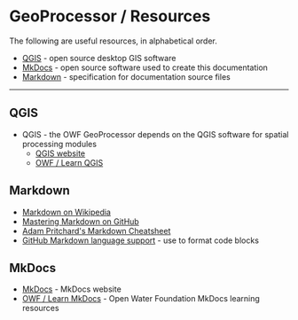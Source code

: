 # GeoProcessor / Resources #

The following are useful resources, in alphabetical order.

* [QGIS](#qgis) - open source desktop GIS software
* [MkDocs](#mkdocs) - open source software used to create this documentation
* [Markdown](#markdown) - specification for documentation source files

------------

## QGIS ##

*  QGIS - the OWF GeoProcessor depends on the QGIS software for spatial processing modules
    + [QGIS website](https://www.qgis.org)
    + [OWF / Learn QGIS](http://learn.openwaterfoundation.org/owf-learn-qgis/)

## Markdown ##

* [Markdown on Wikipedia](https://en.wikipedia.org/wiki/Markdown)
* [Mastering Markdown on GitHub](https://guides.github.com/features/mastering-markdown/)
* [Adam Pritchard's Markdown Cheatsheet](https://github.com/adam-p/markdown-here/wiki/Markdown-Cheatsheet)
* [GitHub Markdown language support](https://github.com/github/linguist/blob/master/lib/linguist/languages.yml) - use to format code blocks

## MkDocs ##

* [MkDocs](http://www.mkdocs.org/) - MkDocs website
* [OWF / Learn MkDocs](http://learn.openwaterfoundation.org/owf-learn-mkdocs/) - Open Water Foundation MkDocs learning resources
